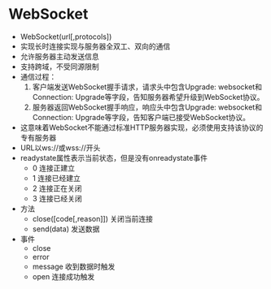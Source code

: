 # WebSocket
- WebSocket(url\[,protocols])
- 实现长时连接实现与服务器全双工、双向的通信
- 允许服务器主动发送信息
- 支持跨域，不受同源限制
- 通信过程：
  1. 客户端发送WebSocket握手请求，请求头中包含Upgrade: websocket和Connection: Upgrade等字段，告知服务器希望升级到WebSocket协议。
  2. 服务器返回WebSocket握手响应，响应头中包含Upgrade: websocket和Connection: Upgrade等字段，告知客户端已接受WebSocket协议。
- 这意味着WebSocket不能通过标准HTTP服务器实现，必须使用支持该协议的专有服务器
- URL以ws://或wss://开头
- readystate属性表示当前状态，但是没有onreadystate事件
  - 0 连接正建立
  - 1 连接已经建立
  - 2 连接正在关闭
  - 3 连接已经关闭
- 方法
  - close(\[code\[,reason]])    关闭当前连接
  - send(data)  发送数据
- 事件
  - close
  - error
  - message 收到数据时触发
  - open    连接成功触发